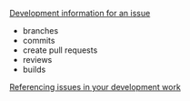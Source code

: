 [Development information for an issue](https://confluence.atlassian.com/jirasoftwarecloud/viewing-the-development-information-for-an-issue-777002795.html) 

+ branches
+ commits
+ create pull requests
+ reviews
+ builds

[Referencing issues in your development work](https://confluence.atlassian.com/jirasoftwarecloud/referencing-issues-in-your-development-work-777002789.html)